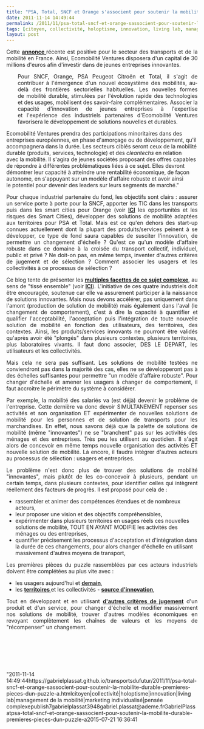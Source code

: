 ```yaml
---
title: "PSA, Total, SNCF et Orange s'associent pour soutenir la mobilité durable - Premières pièces d'un puzzle à construire ensemble ?"
date: 2011-11-14 14:49:44
permalink: /2011/11/psa-total-sncf-et-orange-sassocient-pour-soutenir-la-mobilite-durable-premieres-pieces-dun-puzzle-a.html
tags: [citoyen, collectivité, holoptisme, innovation, living lab, management de la mobilité, marketing individualisé, pensée complexe]
layout: post
---
```


<p style="text-align: justify">Cette <a href="http://auto.nouvelobs.com/actu-auto/20111114.LQA1717/psa-total-sncf-et-orange-s-associent-pour-soutenir-la-mobilite-durable.html" target="_blank"><strong>annonce </strong></a>récente est positive pour le secteur des transports et de la mobilité en France. Ainsi, Ecomobilité Ventures disposera d'un capital de 30 millions d'euros afin d'investir dans de jeunes entreprises innovantes.</p> <p style="padding-left: 30px;text-align: justify"> Pour SNCF, Orange, PSA Peugeot Citroën et Total, il s'agit de  contribuer à l'émergence d'un nouvel écosystème des mobilités, au-delà  des frontières sectorielles habituelles. Les nouvelles formes  de mobilité durable, stimulées par l'évolution rapide des technologies  et des usages, mobilisent des savoir-faire complémentaires. Associer la  capacité d'innovation de jeunes entreprises à l'expertise  et l'expérience des industriels partenaires d'Ecomobilité Ventures  favorisera le développement de solutions nouvelles et durables.</p> <p style="padding-left: 30pxtext-align: justify">Ecomobilité Ventures prendra des participations minoritaires dans des  entreprises européennes, en phase d'amorçage ou de développement, qu'il  accompagnera dans la durée. Les secteurs ciblés seront ceux de la  mobilité durable (produits, services, technologie) et des <em>cleantechs</em> en relation avec la mobilité. Il s'agira de jeunes sociétés proposant  des offres capables de répondre à différentes problématiques liées à ce  sujet. Elles devront démontrer leur capacité à atteindre une  rentabilité économique, de façon autonome, en s'appuyant sur un modèle  d'affaire robuste et avoir ainsi le potentiel pour devenir des leaders  sur leurs segments de marché."</p> <p style="text-align: justify">Pour chaque industriel partenaire du fond, les objectifs sont clairs : assurer un service porte à porte pour la SNCF, apporter les TIC dans les transports puis dans les smart cities pour Orange (voir <a href="https://gabrielplassat.github.io/transportsdufutur/2011/10/les-smart-cities-arrivent-risques-et-opportunites-pour-les-differents-acteurs.html" target="_blank"><strong>ICI</strong></a> les opportunités et les risques des Smart Cities), développer des solutions de mobilité adaptées aux territoires pour PSA et Total. Mais est ce qu'en dehors des start-up connues actuellement dont la plupart des produits/services peinent à se développer, ce type de fond saura capables de susciter l'innovation, de permettre un changement d'échelle ? Qu'est ce qu'un modèle d'affaire robuste dans ce domaine à la croisée du transport collectif, individuel, public et privé ? Ne doit-on pas, en même temps, inventer d'autres critères de jugement et de sélection ? Comment associer les usagers et les collectivités à ce processus de sélection ? </p>  <!--more-->   <p style="text-align: justify">Ce blog tente de présenter les <a href="https://gabrielplassat.github.io/transportsdufutur/2011/10/les-transports-du-futur-une-presentation-synthetique.html" target="_blank"><strong>multiples facettes de ce sujet complexe</strong></a>, au sens de "tissé ensemble" (voir <a href="https://gabrielplassat.github.io/transportsdufutur/2011/04/metanote-tdf-11-transports-mobilites-introduction-a-la-pensee-complexe.html" target="_blank"><strong>ICI</strong></a>). L'initiative de ces quatre industriels doit être encouragée, soutenue car elle va assurement participer à la naissance de solutions innovantes. Mais nous devons accélérer, pas uniquement dans l'amont (production de solution de mobilité) mais également dans l'aval (le changement de comportement), c'est à dire la capacité à quantifier et qualifier l'acceptabilité, l'acceptation puis l'intégration de toute nouvelle solution de mobilité en fonction des utilisateurs, des territoires, des contextes. Ainsi, les produits/services innovants ne pourront être validés qu'après avoir été "plongés" dans plusieurs contextes, plusieurs territoires, plus laboratoires vivants. Il faut donc associer, DES LE DEPART, les utilisateurs et les collectivités.</p> <p style="text-align: justify">Mais cela ne sera pas suffisant. Les solutions de mobilité testées ne conviendront pas dans la majorité des cas, elles ne se développeront pas à des échelles suffisantes pour permettre "un modèle d'affaire robuste". Pour changer d'échelle et amener les usagers à changer de comportement, il faut accroitre le périmètre du système à considérer.</p> <p style="text-align: justify">Par exemple, la mobilité des salariés va (est déjà) devenir le problème de l'entreprise. Cette dernière va donc devoir SIMULTANEMENT repenser ses activités et son organisation ET expérimenter de nouvelles solutions de mobilité pour les personnes et de solution de transports pour les marchandises. En effet, nous savons déjà que la palette de solutions de mobilité (même "innovantes") ne se "branchent" pas sur les activités des ménages et des entreprises. Très peu les utilisent au quotidien. Il s'agit alors de concevoir en même temps nouvelle organisation des activités ET nouvelle solution de mobilité. Là encore, il faudra intégrer d'autres acteurs au processus de sélection : usagers et entreprises.</p> <p style="text-align: justify">Le problème n'est donc plus de trouver des solutions de mobilité "innovantes", mais plutôt de les co-concevoir à plusieurs, pendant un certain temps, dans plusieurs contextes, pour identifier celles qui intègrent réellement des facteurs de progrès. Il est proposé pour cela de :</p> <ul> <li>rassembler et animer des compétences étendues et de nombreux acteurs,</li> <li>leur proposer une vision et des objectifs compréhensibles,</li> <li>expérimenter dans plusieurs territoires en usages réels ces nouvelles solutions de mobilité, TOUT EN AYANT MODIFIE les activités des ménages ou des entreprises,</li> <li>quantifier précisement les processus d'acceptation et d'intégration dans la durée de ces changements, pour alors changer d'échelle en utilisant massivement d'autres moyens de transport,</li> </ul> <p style="text-align: justify">Les premières pièces du puzzle rassemblées par ces acteurs industriels doivent être complétées au plus vite avec :</p> <ul> <li>les usagers aujourd'hui et <a href="https://gabrielplassat.github.io/transportsdufutur/2011/10/le-consommateur-du-futur-revolution.html" target="_blank"><strong>demain</strong></a>, </li> <li>les <a href="https://gabrielplassat.github.io/transportsdufutur/2011/03/et-si-certains-territoires-reussissaient-a-attirer-linnovation-a-devenir-le-parfait-laboratoire-viva.html" target="_self"><strong>territoires </strong></a>et les collectivités - <a href="https://gabrielplassat.github.io/transportsdufutur/2010/10/creativite-et-innovations-dans-les-territoires-plus-dans-les-usages-que-dans-les-technologies.html" target="_self"><strong>source d'innovation</strong></a>, </li> </ul> <p style="text-align: justify">Tout en développant et en utilisant <a href="https://gabrielplassat.github.io/transportsdufutur/2011/09/transports-mobilites-quelles-sont-les-5-innovations-qui-peuvent-changer-les-comportements.html" target="_blank"><strong>d'autres critères de jugement</strong></a> d'un produit et d'un service, pour changer d'échelle et modifier massivement nos solutions de mobilité, trouver d'autres modèles économiques en revoyant complètement les chaînes de valeurs et les moyens de "récompenser" un changement.</p> <p style="text-align: justify"> </p> <p style="text-align: justify"> </p> <p style="text-align: justify"> </p>"2011-11-14 14:49:44https://gabrielplassat.github.io/transportsdufutur/2011/11/psa-total-sncf-et-orange-sassocient-pour-soutenir-la-mobilite-durable-premieres-pieces-dun-puzzle-a.htmlcitoyen|collectivité|holoptisme|innovation|living lab|management de la mobilité|marketing individualisé|pensée complexepublish7gabrielplassat3948gabriel.plassat@ademe.frGabrielPlassatpsa-total-sncf-et-orange-sassocient-pour-soutenir-la-mobilite-durable-premieres-pieces-dun-puzzle-a2015-07-21 16:36:41
